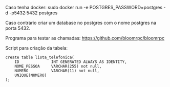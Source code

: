 Caso tenha docker:
    sudo docker run -e POSTGRES_PASSWORD=postgres -d -p5432:5432 postgres
    
Caso contrário criar um database no postgres com o nome postgres na porta 5432.

Programa para testar as chamadas:
    https://github.com/bloomrpc/bloomrpc


Script para criação da tabela:

    create table lista_telefonica(
        ID 				INT GENERATED ALWAYS AS IDENTITY,
        NOME_PESSOA 	VARCHAR(255) not null,
        NUMERO		 	VARCHAR(11) not null,
        UNIQUE(NUMERO)
    );

